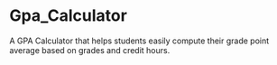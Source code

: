 # Gpa_Calculator
A GPA Calculator that helps students easily compute their grade point average based on grades and credit hours.
